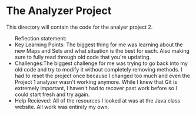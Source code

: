 # The Analyzer Project

This directory will contain the code for the analyer project 2. 

<ul>
    Reflection statement:
    <li>Key Learning Points: The biggest thing for me was learning about the new Maps and Sets and what situation is the best for each. Also making sure to fully read through old code that you're updating.</li>
    <li>Challenges:The biggest challenge for me was trying to go back into my old code and try to modify it without completely removing methods. I had to reset the project once because I changed too much and even the Project 1 analyzer wasn't working anymore. While I knew that Git is extremely important, I haven't had to recover past work before so I could start fresh and try again.</li>
    <li>Help Recieved: All of the resources I looked at was at the Java class website. All work was entirely my own.</li>
</ul>